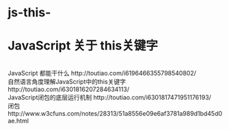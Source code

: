 # js-this-
<h1>JavaScript 关于 this关键字</h1><br>
JavaScript 都能干什么 http://toutiao.com/i6196466355798540802/<br>
自然语言角度理解JavaScript中的this关键字 http://toutiao.com/i6301816207284634113/<br>
JavaScript闭包的底层运行机制 http://toutiao.com/i6301817471951176193/<br>
闭包http://www.w3cfuns.com/notes/28313/51a8556e09e6af3781a989d1bd45d0ae.html<br>
